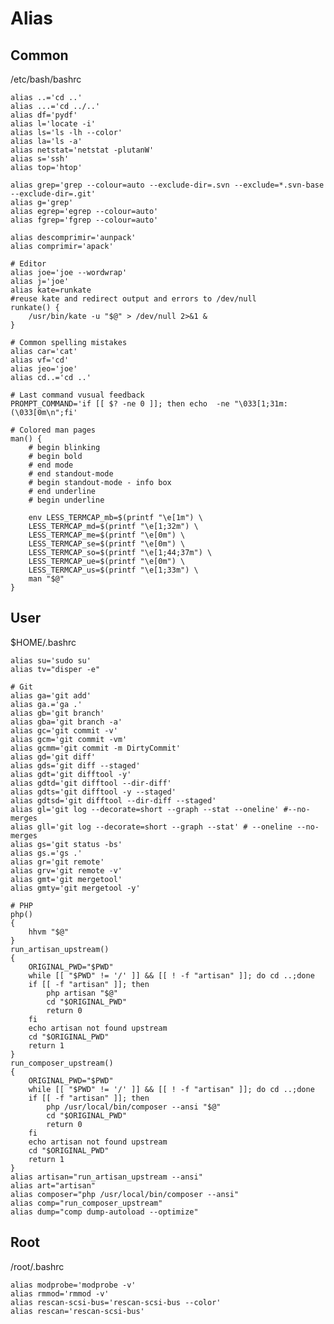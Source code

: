 # Alias

## Common

/etc/bash/bashrc

	alias ..='cd ..'
	alias ...='cd ../..'
	alias df='pydf'
	alias l='locate -i'
	alias ls='ls -lh --color'
	alias la='ls -a'
	alias netstat='netstat -plutanW'
	alias s='ssh'
	alias top='htop'

	alias grep='grep --colour=auto --exclude-dir=.svn --exclude=*.svn-base --exclude-dir=.git'
	alias g='grep'
	alias egrep='egrep --colour=auto'
	alias fgrep='fgrep --colour=auto'

	alias descomprimir='aunpack'
	alias comprimir='apack'

	# Editor
	alias joe='joe --wordwrap'
	alias j='joe'
	alias kate=runkate
	#reuse kate and redirect output and errors to /dev/null
	runkate() {
		/usr/bin/kate -u "$@" > /dev/null 2>&1 &
	}

	# Common spelling mistakes
	alias car='cat'
	alias vf='cd'
	alias jeo='joe'
	alias cd..='cd ..'

	# Last command vusual feedback
	PROMPT_COMMAND='if [[ $? -ne 0 ]]; then echo  -ne "\033[1;31m:(\033[0m\n";fi'

	# Colored man pages
	man() {
		# begin blinking
		# begin bold
		# end mode
		# end standout-mode
		# begin standout-mode - info box
		# end underline
		# begin underline

		env LESS_TERMCAP_mb=$(printf "\e[1m") \
		LESS_TERMCAP_md=$(printf "\e[1;32m") \
		LESS_TERMCAP_me=$(printf "\e[0m") \
		LESS_TERMCAP_se=$(printf "\e[0m") \
		LESS_TERMCAP_so=$(printf "\e[1;44;37m") \
		LESS_TERMCAP_ue=$(printf "\e[0m") \
		LESS_TERMCAP_us=$(printf "\e[1;33m") \
		man "$@"
	}

## User

$HOME/.bashrc

	alias su='sudo su'
	alias tv="disper -e"

	# Git
	alias ga='git add'
	alias ga.='ga .'
	alias gb='git branch'
	alias gba='git branch -a'
	alias gc='git commit -v'
	alias gcm='git commit -vm'
	alias gcmm='git commit -m DirtyCommit'
	alias gd='git diff'
	alias gds='git diff --staged'
	alias gdt='git difftool -y'
	alias gdtd='git difftool --dir-diff'
	alias gdts='git difftool -y --staged'
	alias gdtsd='git difftool --dir-diff --staged'
	alias gl='git log --decorate=short --graph --stat --oneline' #--no-merges
	alias gll='git log --decorate=short --graph --stat' # --oneline --no-merges
	alias gs='git status -bs'
	alias gs.='gs .'
	alias gr='git remote'
	alias grv='git remote -v'
	alias gmt='git mergetool'
	alias gmty='git mergetool -y'

	# PHP
	php()
	{
		hhvm "$@"
	}
	run_artisan_upstream()
	{
		ORIGINAL_PWD="$PWD"
		while [[ "$PWD" != '/' ]] && [[ ! -f "artisan" ]]; do cd ..;done
		if [[ -f "artisan" ]]; then
			php artisan "$@"
			cd "$ORIGINAL_PWD"
			return 0
		fi
		echo artisan not found upstream
		cd "$ORIGINAL_PWD"
		return 1
	}
	run_composer_upstream()
	{
		ORIGINAL_PWD="$PWD"
		while [[ "$PWD" != '/' ]] && [[ ! -f "artisan" ]]; do cd ..;done
		if [[ -f "artisan" ]]; then
			php /usr/local/bin/composer --ansi "$@"
			cd "$ORIGINAL_PWD"
			return 0
		fi
		echo artisan not found upstream
		cd "$ORIGINAL_PWD"
		return 1
	}
	alias artisan="run_artisan_upstream --ansi"
	alias art="artisan"
	alias composer="php /usr/local/bin/composer --ansi"
	alias comp="run_composer_upstream"
	alias dump="comp dump-autoload --optimize"


## Root

/root/.bashrc

	alias modprobe='modprobe -v'
	alias rmmod='rmmod -v'
	alias rescan-scsi-bus='rescan-scsi-bus --color'
	alias rescan='rescan-scsi-bus'
